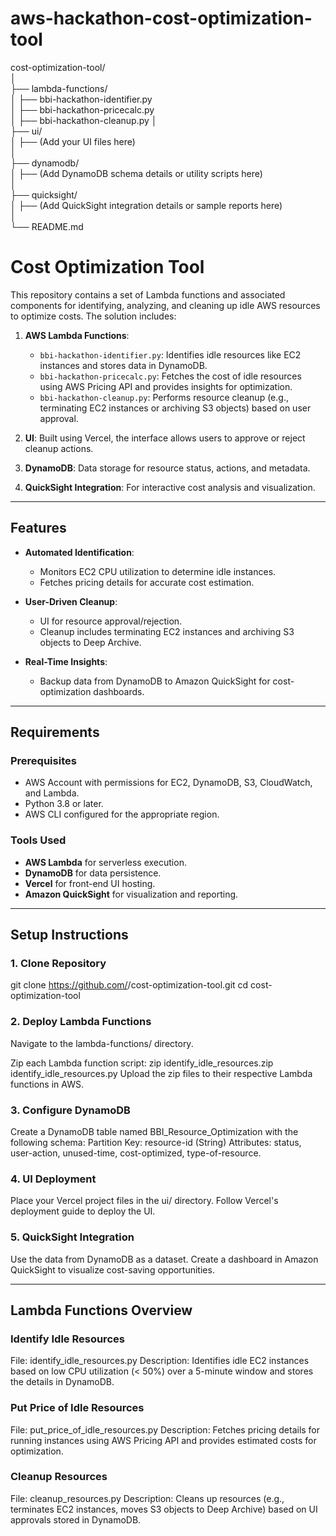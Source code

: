 # aws-hackathon-cost-optimization-tool

cost-optimization-tool/  
│  
├── lambda-functions/  
│       ├── bbi-hackathon-identifier.py    
│       ├── bbi-hackathon-pricecalc.py  
│       ├── bbi-hackathon-cleanup.py 
│  
├── ui/  
│   ├── (Add your UI files here)  
│  
├── dynamodb/  
│   ├── (Add DynamoDB schema details or utility scripts here)  
│  
├── quicksight/  
│   ├── (Add QuickSight integration details or sample reports here)  
│  
└── README.md  

# Cost Optimization Tool

This repository contains a set of Lambda functions and associated components for identifying, analyzing, and cleaning up idle AWS resources to optimize costs. The solution includes:

1. **AWS Lambda Functions**:
   - `bbi-hackathon-identifier.py`: Identifies idle resources like EC2 instances and stores data in DynamoDB.
   - `bbi-hackathon-pricecalc.py`: Fetches the cost of idle resources using AWS Pricing API and provides insights for optimization.
   - `bbi-hackathon-cleanup.py`: Performs resource cleanup (e.g., terminating EC2 instances or archiving S3 objects) based on user approval.

2. **UI**: Built using Vercel, the interface allows users to approve or reject cleanup actions.
3. **DynamoDB**: Data storage for resource status, actions, and metadata.
4. **QuickSight Integration**: For interactive cost analysis and visualization.

---

## Features

- **Automated Identification**:
  - Monitors EC2 CPU utilization to determine idle instances.
  - Fetches pricing details for accurate cost estimation.

- **User-Driven Cleanup**:
  - UI for resource approval/rejection.
  - Cleanup includes terminating EC2 instances and archiving S3 objects to Deep Archive.

- **Real-Time Insights**:
  - Backup data from DynamoDB to Amazon QuickSight for cost-optimization dashboards.

---

## Requirements

### Prerequisites
- AWS Account with permissions for EC2, DynamoDB, S3, CloudWatch, and Lambda.
- Python 3.8 or later.
- AWS CLI configured for the appropriate region.

### Tools Used
- **AWS Lambda** for serverless execution.
- **DynamoDB** for data persistence.
- **Vercel** for front-end UI hosting.
- **Amazon QuickSight** for visualization and reporting.

---

## Setup Instructions

### 1. Clone Repository
git clone https://github.com/<your-github-username>/cost-optimization-tool.git
cd cost-optimization-tool

### 2. Deploy Lambda Functions
Navigate to the lambda-functions/ directory.

Zip each Lambda function script:
zip identify_idle_resources.zip identify_idle_resources.py
Upload the zip files to their respective Lambda functions in AWS.

### 3. Configure DynamoDB
Create a DynamoDB table named BBI_Resource_Optimization with the following schema:
Partition Key: resource-id (String)
Attributes: status, user-action, unused-time, cost-optimized, type-of-resource.

### 4. UI Deployment
Place your Vercel project files in the ui/ directory.
Follow Vercel's deployment guide to deploy the UI.

### 5. QuickSight Integration
Use the data from DynamoDB as a dataset.
Create a dashboard in Amazon QuickSight to visualize cost-saving opportunities.

---

## Lambda Functions Overview
###  Identify Idle Resources
File: identify_idle_resources.py
Description: Identifies idle EC2 instances based on low CPU utilization (< 50%) over a 5-minute window and stores the details in DynamoDB.

### Put Price of Idle Resources
File: put_price_of_idle_resources.py
Description: Fetches pricing details for running instances using AWS Pricing API and provides estimated costs for optimization.

### Cleanup Resources
File: cleanup_resources.py
Description: Cleans up resources (e.g., terminates EC2 instances, moves S3 objects to Deep Archive) based on UI approvals stored in DynamoDB.


